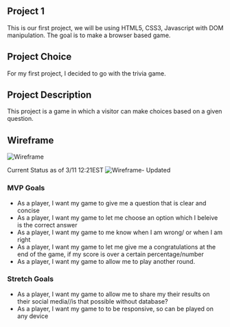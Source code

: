 ## Project 1

This is our first project, we will be using HTML5, CSS3, Javascript with DOM manipulation. The goal is to make a browser based game.

## Project Choice

For my first project, I decided to go with the trivia game.

## Project Description

This project is a game in which a visitor can make choices based on a given question.

## Wireframe

<img src="https://i.imgur.com/dwoglej.png" alt="Wireframe"/>

Current Status as of 3/11 12:21EST
<img src="https://i.imgur.com/RXDdG9r.png" alt="Wireframe- Updated"/>

### MVP Goals

<ul>
  <li>As a player, I want my game to give me a question that is clear and concise</li>
  <li>As a player, I want my game to let me choose an option which I beleive is the correct answer</li>
  <li>As a player, I want my game to me know when I am wrong/ or when I am right</li>
  <li>As a player, I want my game to let me give me a congratulations at the end of the game, if my score is over a certain percentage/number</li>
  <li>As a player, I want my game to allow me to play another round.</li>
</ul>
  
### Stretch Goals
<ul>
  <li>As a player, I want my game to allow me to share my their results on their social media//is that possible without database?</li>
  <li>As a player, I want my game to to be responsive, so can be played on any device </li>
</ul>
